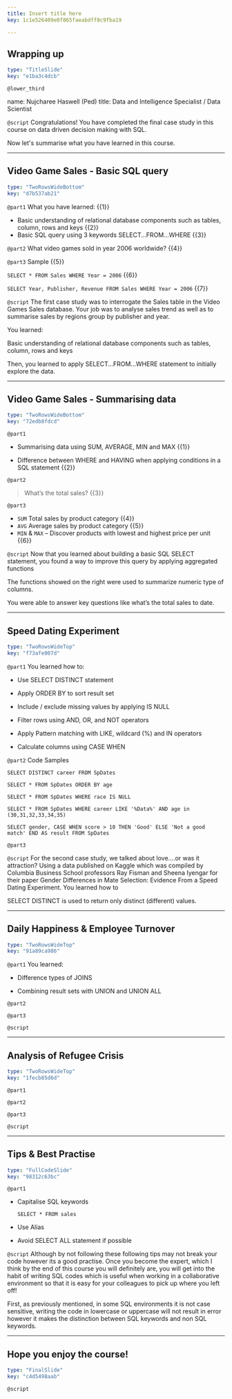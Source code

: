 ```yaml
---
title: Insert title here
key: 1c1e526409e0f865faeabdff8c9fba19

---
```

## Wrapping up

```yaml
type: "TitleSlide"
key: "e1ba3c4dcb"
```

`@lower_third`

name: Nujcharee Haswell (Ped)
title: Data and Intelligence Specialist / Data Scientist


`@script`
Congratulations! You have completed the final case study in this course on data driven decision making with SQL.

Now let's summarise what you have learned in this course.


---
## Video Game Sales - Basic SQL query

```yaml
type: "TwoRowsWideBottom"
key: "d7b537ab21"
```

`@part1`
What you have learned: {{1}}

- Basic understanding of relational database components such as tables, column, rows and keys {{2}}
- Basic SQL query using 3 keywords SELECT...FROM...WHERE {{3}}


`@part2`
What video games sold in year 2006 worldwide? {{4}}


`@part3`
Sample {{5}}

``SELECT * FROM Sales WHERE Year = 2006`` {{6}}

 ``SELECT Year, Publisher, Revenue FROM Sales WHERE Year = 2006`` {{7}}


`@script`
The first case study was to interrogate the Sales table in the Video Games Sales database. Your job was to analyse sales trend as well as to summarise sales by regions group by publisher and year.

You learned: 

Basic understanding of relational database components such as tables, column, rows and keys

Then, you learned to apply SELECT...FROM...WHERE statement to initially explore the data.


---
## Video Game Sales - Summarising data

```yaml
type: "TwoRowsWideBottom"
key: "72edb8fdcd"
```

`@part1`
- Summarising data using SUM, AVERAGE, MIN and MAX {{1}}

- Difference between WHERE and  HAVING when applying conditions in a SQL statement {{2}}


`@part2`
> What’s the total sales? {{3}}


`@part3`
- ``SUM`` Total sales by product category {{4}}
- ``AVG`` Average sales by product category {{5}}
- ``MIN`` & ``MAX`` – Discover products with lowest and highest price per unit {{6}}


`@script`
Now that you learned about building a basic SQL SELECT statement, you found a way to improve this query by applying aggregated functions

The functions showed on the right were used to summarize numeric type of columns.

You were able to answer key questions like what’s the total sales to date.


---
## Speed Dating Experiment

```yaml
type: "TwoRowsWideTop"
key: "f73afe007d"
```

`@part1`
You learned how to:

- Use SELECT DISTINCT statement
- Apply ORDER BY to sort result set 

- Include / exclude missing values by applying IS NULL 

- Filter rows using AND, OR, and NOT operators 

- Apply Pattern matching with LIKE, wildcard (%) and IN operators

- Calculate columns using CASE WHEN


`@part2`
Code Samples

``SELECT DISTINCT career FROM SpDates``

``SELECT * FROM SpDates ORDER BY age``

``SELECT * FROM SpDates WHERE race IS NULL``

``SELECT * FROM SpDates WHERE career LIKE '%Data%' AND age in (30,31,32,33,34,35)``

``SELECT gender, CASE WHEN score > 10 THEN 'Good' ELSE 'Not a good match' END AS result
 FROM SpDates``


`@part3`



`@script`
For the second case study, we talked about love....or was it attraction? Using a data published on Kaggle which was compiled by Columbia Business School professors Ray Fisman and Sheena Iyengar for their paper Gender Differences in Mate Selection: Evidence From a Speed Dating Experiment. You learned how to 
 
SELECT DISTINCT is used to return only distinct (different) values.


---
## Daily Happiness & Employee Turnover

```yaml
type: "TwoRowsWideTop"
key: "91a89ca986"
```

`@part1`
You learned:

- Difference types of JOINS

- Combining result sets with UNION and UNION ALL


`@part2`



`@part3`



`@script`



---
## Analysis of Refugee Crisis

```yaml
type: "TwoRowsWideTop"
key: "1fecb85d6d"
```

`@part1`



`@part2`



`@part3`



`@script`



---
## Tips & Best Practise

```yaml
type: "FullCodeSlide"
key: "98312c63bc"
```

`@part1`
- Capitalise SQL keywords

  ``SELECT * FROM sales``

- Use Alias

- Avoid SELECT ALL statement if possible


`@script`
Although by not following these following tips may not break your code however its a good practise. Once you become the expert, which I think by the end of this course you will definitely are, you will get into the habit of writing SQL codes which is useful when working in a collaborative environment so that it is easy for your colleagues to pick up where you left off!

First, as previously mentioned, in some SQL environments it is not case sensitive, writing the code in lowercase or uppercase will not result in error however it makes the distinction between SQL keywords and non SQL keywords.


---
## Hope you enjoy the course!

```yaml
type: "FinalSlide"
key: "c4d5498aab"
```

`@script`


